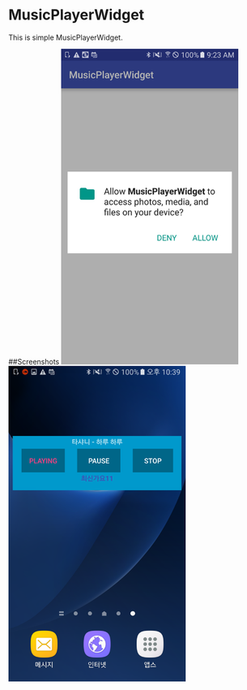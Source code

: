 # MusicPlayerWidget
This is simple MusicPlayerWidget.

##Screenshots
<img src="https://github.com/Lukoh/MusicPlayerWidget/blob/master/Screenshot_3.png" alt="Log-in Demo" width="350" />
&nbsp;
<img src="https://github.com/Lukoh/MusicPlayerWidget/blob/master/Screenshot_1.png" alt="Log-in Demo" width="350" />
&nbsp;
